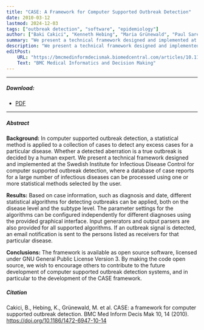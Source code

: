 ```yaml
---
title: "CASE: A Framework for Computer Supported Outbreak Detection"
date: 2010-03-12
lastmod: 2024-12-03
tags: ["outbreak detection", "software", "epidemiology"]
author: ["Baki Cakici", "Kenneth Hebing", "Maria Grünewald", "Paul Saretok", "Anette Hulth"]
summary: "We present a technical framework designed and implemented at the Swedish Institute for Infectious Disease Control for computer supported outbreak detection."
description: "We present a technical framework designed and implemented at the Swedish Institute for Infectious Disease Control for computer supported outbreak detection."
editPost:
    URL: "https://bmcmedinformdecismak.biomedcentral.com/articles/10.1186/1472-6947-10-14"
    Text: "BMC Medical Informatics and Decision Making"
---
```

---
##### Download:
- [PDF](case2010.pdf)

---
##### Abstract
**Background:** In computer supported outbreak detection, a statistical method is applied to a collection of cases to detect any excess cases for a particular disease. Whether a detected aberration is a true outbreak is decided by a human expert. We present a technical framework designed and implemented at the Swedish Institute for Infectious Disease Control for computer supported outbreak detection, where a database of case reports for a large number of infectious diseases can be processed using one or more statistical methods selected by the user.

**Results:** Based on case information, such as diagnosis and date, different statistical algorithms for detecting outbreaks can be applied, both on the disease level and the subtype level. The parameter settings for the algorithms can be configured independently for different diagnoses using the provided graphical interface. Input generators and output parsers are also provided for all supported algorithms. If an outbreak signal is detected, an email notification is sent to the persons listed as receivers for that particular disease.

**Conclusions:** The framework is available as open source software, licensed under GNU General Public License Version 3. By making the code open source, we wish to encourage others to contribute to the future development of computer supported outbreak detection systems, and in particular to the development of the CASE framework.

##### Citation
Cakici, B., Hebing, K., Grünewald, M. et al. CASE: a framework for computer supported outbreak detection. BMC Med Inform Decis Mak 10, 14 (2010). https://doi.org/10.1186/1472-6947-10-14